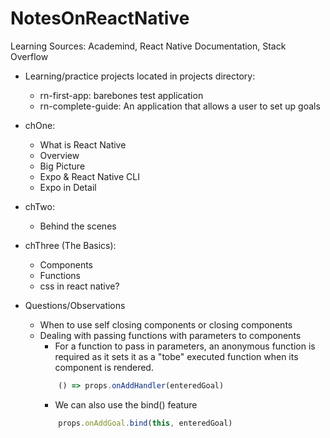 # NotesOnReactNative
Learning Sources: Academind, React Native Documentation, Stack Overflow

- Learning/practice projects located in projects directory: 
    - rn-first-app: barebones test application
    - rn-complete-guide: An application that allows a user to set up goals

- chOne:
    - What is React Native
    - Overview
    - Big Picture
    - Expo & React Native CLI
    - Expo in Detail

- chTwo:
    - Behind the scenes

- chThree (The Basics):
    - Components
    - Functions
    - css in react native? 

- Questions/Observations
    - When to use self closing components or closing components
    - Dealing with passing functions with parameters to components
        - For a function to pass in parameters, an anonymous function is required as it sets it as a "tobe" executed function when its component is rendered. 
        ```javascript
            () => props.onAddHandler(enteredGoal)
        ```
        - We can also use the bind() feature
        ```javascript
            props.onAddGoal.bind(this, enteredGoal)
        ```

